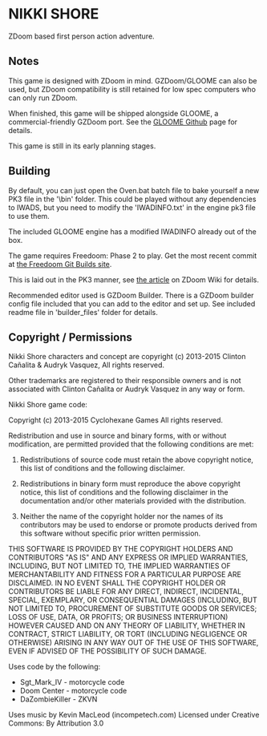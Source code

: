 # NIKKI SHORE

ZDoom based first person action adventure.

## Notes

This game is designed with ZDoom in mind. GZDoom/GLOOME can also be used, but ZDoom compatibility is still retained for low spec computers who can only run ZDoom.

When finished, this game will be shipped alongside GLOOME, a commercial-friendly GZDoom port. See the [GLOOME Github](https://github.com/marrub--/GLOOME) page for details.

This game is still in its early planning stages.

## Building

By default, you can just open the Oven.bat batch file to bake yourself a new PK3 file in the '\bin' folder. This could be played without any dependencies to IWADS, but you need to modify the 'IWADINFO.txt' in the engine pk3 file to use them.

The included GLOOME engine has a modified IWADINFO already out of the box.

The game requires Freedoom: Phase 2 to play. Get the most recent commit at [the Freedoom Git Builds site](http://freedoom.soulsphere.org).

This is laid out in the PK3 manner, see [the article](http://zdoom.org/wiki/Using_ZIPs_as_WAD_replacement) on ZDoom Wiki for details.

Recommended editor used is GZDoom Builder. There is a GZDoom builder config file included that you can add to the editor and set up.
See included readme file in 'builder_files' folder for details. 

## Copyright / Permissions

Nikki Shore characters and concept are copyright (c) 2013-2015 Clinton Cañalita & Audryk Vasquez, All rights reserved.

Other trademarks are registered to their responsible owners and is not associated with Clinton Cañalita or Audryk Vasquez in any way or form.

Nikki Shore game code:

Copyright (c) 2013-2015 Cyclohexane Games
All rights reserved.

Redistribution and use in source and binary forms, with or without modification, are permitted provided that the following conditions are met:

1. Redistributions of source code must retain the above copyright notice, this list of conditions and the following disclaimer.

2. Redistributions in binary form must reproduce the above copyright notice, this list of conditions and the following disclaimer in the documentation and/or other materials provided with the distribution.

3. Neither the name of the copyright holder nor the names of its contributors may be used to endorse or promote products derived from this software without specific prior written permission.

THIS SOFTWARE IS PROVIDED BY THE COPYRIGHT HOLDERS AND CONTRIBUTORS "AS IS" AND ANY EXPRESS OR IMPLIED WARRANTIES, INCLUDING, BUT NOT LIMITED TO, THE IMPLIED WARRANTIES OF MERCHANTABILITY AND FITNESS FOR A PARTICULAR PURPOSE ARE DISCLAIMED. IN NO EVENT SHALL THE COPYRIGHT HOLDER OR CONTRIBUTORS BE LIABLE FOR ANY DIRECT, INDIRECT, INCIDENTAL, SPECIAL, EXEMPLARY, OR CONSEQUENTIAL DAMAGES (INCLUDING, BUT NOT LIMITED TO, PROCUREMENT OF SUBSTITUTE GOODS OR SERVICES; LOSS OF USE, DATA, OR PROFITS; OR BUSINESS INTERRUPTION) HOWEVER CAUSED AND ON ANY THEORY OF LIABILITY, WHETHER IN CONTRACT, STRICT LIABILITY, OR TORT (INCLUDING NEGLIGENCE OR OTHERWISE) ARISING IN ANY WAY OUT OF THE USE OF THIS SOFTWARE, EVEN IF ADVISED OF THE POSSIBILITY OF SUCH DAMAGE.

Uses code by the following:

* Sgt_Mark_IV - motorcycle code
* Doom Center - motorcycle code
* DaZombieKiller - ZKVN

Uses music by Kevin MacLeod (incompetech.com)
Licensed under Creative Commons: By Attribution 3.0
